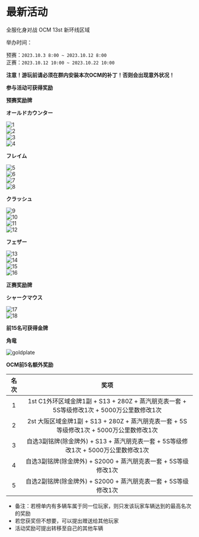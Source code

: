 # 最新活动

全服化身对战 OCM 13st 新环线区域  

举办时间：  

预赛：`2023.10.3 8:00 ~ 2023.10.12 8:00`  
正赛：`2023.10.12 10:00 ~ 2023.10.22 10:00`  

**注意！游玩前请必须在群内安装本次OCM的补丁！否则会出现意外状况！**

**参与活动可获得奖励**  

**预赛奖励牌**

**オールドカウンター**  

![1](https://pic.imgdb.cn/item/651af58ec458853aef204385.png)  
![2](https://pic.imgdb.cn/item/651af58ec458853aef204399.png)  
![3](https://pic.imgdb.cn/item/651af58dc458853aef20436a.png)  
![4](https://pic.imgdb.cn/item/651af58ec458853aef204377.png)

**フレイム**

![5](https://pic.imgdb.cn/item/651af5a9c458853aef204654.png)  
![6](https://pic.imgdb.cn/item/651af5a9c458853aef20465e.png)  
![7](https://pic.imgdb.cn/item/651af5a9c458853aef204678.png)  
![8](https://pic.imgdb.cn/item/651af5a8c458853aef204645.png)

**クラッシュ**

![9](https://pic.imgdb.cn/item/651af5c6c458853aef2049f2.png)  
![10](https://pic.imgdb.cn/item/651af5c6c458853aef204a00.png)  
![11](https://pic.imgdb.cn/item/651af5c6c458853aef204a0e.png)  
![12](https://pic.imgdb.cn/item/651af5c6c458853aef204a20.png)

**フェザー**  

![13](https://pic.imgdb.cn/item/651af5dec458853aef204e1a.png)  
![14](https://pic.imgdb.cn/item/651af5dec458853aef204e29.png)  
![15](https://pic.imgdb.cn/item/651af5dec458853aef204e3d.png)  
![16](https://pic.imgdb.cn/item/651af5dec458853aef204e5c.png)

**正赛奖励牌**  

**シャークマウス**

![17](https://pic.imgdb.cn/item/651af5fac458853aef205175.png)  
![18](https://pic.imgdb.cn/item/651af5fac458853aef20516d.png)

**前15名可获得金牌**

**角竜**

![goldplate](https://pic.imgdb.cn/item/651af60bc458853aef20531e.png)

**OCM前5名额外奖励**  

<div class="table-wrapper" markdown="block">

| **名次**   | **奖项**                                     |
|:------:|:------------------------------------------:|
| 1      | 1st C1外环区域金牌1副 + S13 + 280Z + 蒸汽朋克表一套 + 5S等级修改1次 + 5000万公里数修改1次      |
| 2      | 2st 大阪区域金牌1副 + S13 + 280Z + 蒸汽朋克表一套 + 5S等级修改1次 + 5000万公里数修改1次 |
| 3      | 自选3副铭牌(除金牌外) + S13 + 蒸汽朋克表一套 + 5S等级修改1次 + 5000万公里数修改1次 |
| 4      | 自选3副铭牌(除金牌外) + S2000 + 蒸汽朋克表一套 + 5S等级修改1次 |
| 5      | 自选2副铭牌(除金牌外) + S2000 + 蒸汽朋克表一套 + 5S等级修改1次 |

</div>

- 备注：若榜单内有多辆车属于同一位玩家，则只发该玩家车辆达到的最高名次的奖励  
- 若您获奖但不想要，可以提出赠送给其他玩家
- 活动奖励可提出转移至自己的其他车辆
